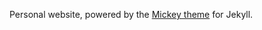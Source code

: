 Personal website, powered by the <a href="https://github.com/vincentchan/mickey" target="_blank">Mickey theme</a> for Jekyll.